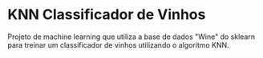 # KNN Classificador de Vinhos

Projeto de machine learning que utiliza a base de dados "Wine" do sklearn para treinar um classificador de vinhos utilizando o algoritmo KNN.